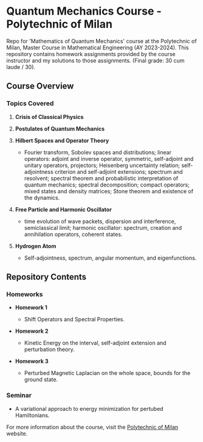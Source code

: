# Quantum Mechanics Course - Polytechnic of Milan

Repo for 'Mathematics of Quantum Mechanics' course at the Polytechnic of Milan, Master Course in Mathematical Engineering (AY 2023-2024). This repository contains homework assignments provided by the course instructor and my solutions to those assignments. (Final grade: 30 cum laude / 30).

## Course Overview

### Topics Covered
1. **Crisis of Classical Physics**

2. **Postulates of Quantum Mechanics**

3. **Hilbert Spaces and Operator Theory**
   - Fourier transform, Sobolev spaces and distributions; linear operators: adjoint and inverse operator, symmetric, self-adjoint and unitary operators, projectors; Heisenberg uncertainty relation; self-adjointness criterion and self-adjoint extensions; spectrum and resolvent; spectral theorem and probabilistic interpretation of quantum mechanics; spectral decomposition; compact operators; mixed states and density matrices; Stone theorem and existence of the dynamics.

4. **Free Particle and Harmonic Oscillator**
   - time evolution of wave packets, dispersion and interference, semiclassical limit; harmonic oscillator: spectrum, creation and annihilation operators, coherent states.

5. **Hydrogen Atom**
   - Self-adjointness, spectrum, angular momentum, and eigenfunctions.

## Repository Contents

### Homeworks
- **Homework 1**
  - Shift Operators and Spectral Properties.

- **Homework 2**
  - Kinetic Energy on the interval, self-adjoint extension and perturbation theory.

- **Homework 3**
  - Perturbed Magnetic Laplacian on the whole space, bounds for the ground state.
 
### Seminar
- A variational approach to energy minimization for pertubed Hamiltonians.
 

For more information about the course, visit the [Polytechnic of Milan](https://www11.ceda.polimi.it/schedaincarico/schedaincarico/controller/scheda_pubblica/SchedaPublic.do?&evn_default=evento&c_classe=811722&__pj0=0&__pj1=56624147333f2b1d91833fe6addd4fcd) website.


